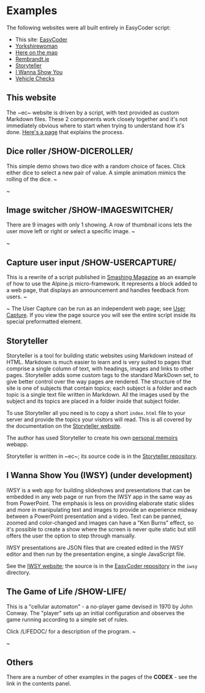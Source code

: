 # Examples

The following websites were all built entirely in EasyCoder script:

 - This site: [EasyCoder](https://easycoder.github.io)
 - [Yorkshirewoman](https://yorkshirewoman.uk)
 - [Here on the map](https://hotm.easycoder.software)
 - [Rembrandt.ie](https://rembrandt.ie)
 - [Storyteller](https://storyteller-framework.netlify.app)
 - [I Wanna Show You](https://iwsy.easycoder.software)
 - [Vehicle Checks](https://vehiclecheck.netlify.app)

## This website

The ~ec~ website is driven by a script, with text provided as custom Markdown files. These 2 components work closely together and it's not immediately obvious where to start when trying to understand how it's done. <a href="#" id="how-it-works">Here's a page</a> that explains the process.

## Dice roller /SHOW-DICEROLLER/

This simple demo shows two dice with a random choice of faces. Click either dice to select a new pair of value. A simple animation mimics the rolling of the dice.
~<div id="ex-diceroller"></div>~

## Image switcher /SHOW-IMAGESWITCHER/

There are 9 images with only 1 showing. A row of thumbnail icons lets the user move left or right or select a specific image.
~<div id="ex-imageswitcher"></div>~

## Capture user input /SHOW-USERCAPTURE/

This is a rewrite of a script published in [Smashing Magazine](https://www.smashingmagazine.com/2020/03/introduction-alpinejs-javascript-framework/) as an example of how to use the Alpine.js micro-framework. It represents a block added to a web page, that displays an announcement and handles feedback from users.
~<div id="ex-usercapture"></div>~
The User Capture can be run as an independent web page; see [User Capture](https://easycoder.github.io/examples/usercapture). If you view the page source you will see the entire script inside its special preformatted element.

## Storyteller

Storyteller is a tool for building static websites using Markdown instead of HTML. Markdown is much easier to learn and is very suited to pages that comprise a single column of text, with headings, images and links to other pages. Storyteller adds some custom tags to the standard MarkDown set, to give better control over the way pages are rendered. The structure of the site is one of subjects that contain topics; each subject is a folder and each topic is a single text file written in Markdown. All the images used by the subject and its topics are placed in a folder inside that subject folder.

To use Storyteller all you need is to copy a short `index.html` file to your server and provide the topics your visitors will read. This is all covered by the documentation on the [Storyteller website](https://storyteller-ec.netlify.app).

The author has used Storyteller to create his own [personal memoirs](https://graham-trott.netlify.app) webapp.

Storyteller is written in ~ec~; its source code is in the [Storyteller repository](https://github.com/easycoder/storyteller).

## I Wanna Show You (IWSY) (under development)

IWSY is a web app for building slideshows and presentations that can be embedded in any web page or run from the IWSY app in the same way as from PowerPoint. The emphasis is less on providing elaborate static slides and more in manipulating text and images to provide an experience midway between a PowerPoint presentation and a video. Text can be panned, zoomed and color-changed and images can have a "Ken Burns" effect, so it's possible to create a show where the screen is never quite static but still offers the user the option to step through manually.

IWSY presentations are JSON files that are created edited in the IWSY editor and then run by the presentation engine, a single JavaScript file.

See the [IWSY website](https://iwsy.easycoder.software); the source is in the [EasyCoder repository](https://easycoder.github.io) in the `iwsy` directory.

## The Game of Life /SHOW-LIFE/

This is a "cellular automaton" - a no-player game devised in 1970 by John Conway. The "player" sets up an initial configuration and observes the game running according to a simple set of rules.

Click /LIFEDOC/ for a description of the program.
~<div id="ex-life" style="width:100%;max-width:400px"></div>~

## Others

There are a number of other examples in the pages of the **CODEX** - see the link in the contents panel.
